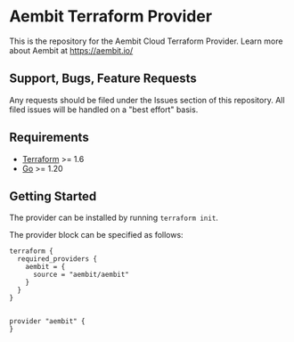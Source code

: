 # Aembit Terraform Provider

This is the repository for the Aembit Cloud Terraform Provider. Learn more about Aembit at https://aembit.io/

## Support, Bugs, Feature Requests

Any requests should be filed under the Issues section of this repository. All filed issues will be handled on a "best effort" basis.

## Requirements

- [Terraform](https://developer.hashicorp.com/terraform/downloads) >= 1.6
- [Go](https://golang.org/doc/install) >= 1.20

## Getting Started

The provider can be installed by running `terraform init`.

The provider block can be specified as follows:
```shell
terraform {
  required_providers {
    aembit = {
      source = "aembit/aembit"
    }
  }
}


provider "aembit" {
}
```